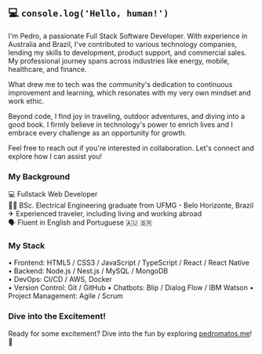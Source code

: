 ## 💻 `console.log('Hello, human!')`

I'm Pedro, a passionate Full Stack Software Developer. With experience in Australia and Brazil, I've contributed to various technology companies, lending my skills to development, product support, and commercial sales. My professional journey spans across industries like energy, mobile, healthcare, and finance.

What drew me to tech was the community's dedication to continuous improvement and learning, which resonates with my very own mindset and work ethic.

Beyond code, I find joy in traveling, outdoor adventures, and diving into a good book. I firmly believe in technology's power to enrich lives and I embrace every challenge as an opportunity for growth.

Feel free to reach out if you're interested in collaboration. Let's connect and explore how I can assist you!

### My Background

💻 Fullstack Web Developer  
👷🏻 BSc. Electrical Engineering graduate from UFMG - Belo Horizonte, Brazil  
✈ Experienced traveler, including living and working abroad  
🗣 Fluent in English and Portuguese 🇦🇺 🇧🇷  

### My Stack

• Frontend: HTML5 / CSS3 / JavaScript / TypeScript / React / React Native  
• Backend: Node.js / Nest.js / MySQL / MongoDB  
• DevOps: CI/CD / AWS, Docker  
• Version Control: Git / GitHub
• Chatbots: Blip / Dialog Flow / IBM Watson
• Project Management: Agile / Scrum

### Dive into the Excitement!

Ready for some excitement? Dive into the fun by exploring [pedromatos.me](https://pedromatos.me)! 🚀






